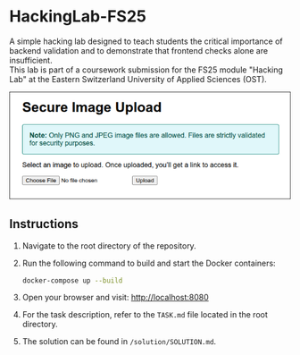 # HackingLab-FS25

A simple hacking lab designed to teach students the critical importance of backend validation and to demonstrate that frontend checks alone are insufficient.  
This lab is part of a coursework submission for the FS25 module "Hacking Lab" at the Eastern Switzerland University of Applied Sciences (OST).

![alt text](resources/secure-image-upload.png)

## Instructions

1. Navigate to the root directory of the repository.  
2. Run the following command to build and start the Docker containers:  
   ```bash
   docker-compose up --build
   ```
3. Open your browser and visit: [http://localhost:8080](http://localhost:8080)

4. For the task description, refer to the `TASK.md` file located in the root directory.

5. The solution can be found in `/solution/SOLUTION.md`.